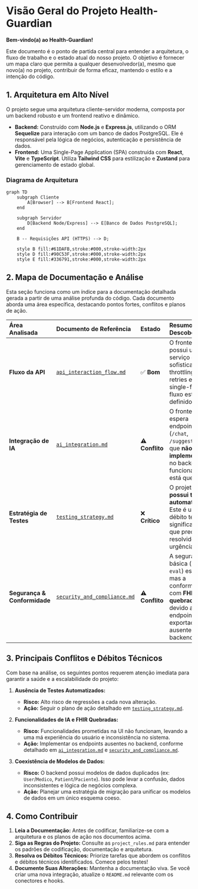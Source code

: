 # Visão Geral do Projeto Health-Guardian

**Bem-vindo(a) ao Health-Guardian!**

Este documento é o ponto de partida central para entender a arquitetura, o fluxo de trabalho e o estado atual do nosso projeto. O objetivo é fornecer um mapa claro que permita a qualquer desenvolvedor(a), mesmo que novo(a) no projeto, contribuir de forma eficaz, mantendo o estilo e a intenção do código.

## 1. Arquitetura em Alto Nível

O projeto segue uma arquitetura cliente-servidor moderna, composta por um backend robusto e um frontend reativo e dinâmico.

- **Backend:** Construído com **Node.js** e **Express.js**, utilizando o ORM **Sequelize** para interação com um banco de dados PostgreSQL. Ele é responsável pela lógica de negócios, autenticação e persistência de dados.
- **Frontend:** Uma Single-Page Application (SPA) construída com **React**, **Vite** e **TypeScript**. Utiliza **Tailwind CSS** para estilização e **Zustand** para gerenciamento de estado global.

### Diagrama de Arquitetura

```mermaid
graph TD
    subgraph Cliente
        A[Browser] --> B[Frontend React];
    end

    subgraph Servidor
        D[Backend Node/Express] --> E[Banco de Dados PostgreSQL];
    end

    B -- Requisições API (HTTPS) --> D;

    style B fill:#61DAFB,stroke:#000,stroke-width:2px
    style D fill:#90C53F,stroke:#000,stroke-width:2px
    style E fill:#336791,stroke:#000,stroke-width:2px
```

## 2. Mapa de Documentação e Análise

Esta seção funciona como um índice para a documentação detalhada gerada a partir de uma análise profunda do código. Cada documento aborda uma área específica, destacando pontos fortes, conflitos e planos de ação.

| Área Analisada | Documento de Referência | Estado | Resumo das Descobertas |
| :--- | :--- | :--- | :--- |
| **Fluxo da API** | [`api_interaction_flow.md`](./api_interaction_flow.md) | ✅ **Bom** | O frontend possui um serviço de API sofisticado com throttling, retries e single-flight. O fluxo está bem definido. |
| **Integração de IA** | [`ai_integration.md`](./ai_integration.md) | ⚠️ **Conflito** | O frontend espera endpoints de IA (`/chat`, `/suggestions`) que **não estão implementados** no backend. A funcionalidade está quebrada. |
| **Estratégia de Testes** | [`testing_strategy.md`](./testing_strategy.md) | ❌ **Crítico** | O projeto **não possui testes automatizados**. Este é um débito técnico significativo que precisa ser resolvido com urgência. |
| **Segurança & Conformidade** | [`security_and_compliance.md`](./security_and_compliance.md) | ⚠️ **Conflito** | A segurança básica (sem `eval`) está boa, mas a conformidade com **FHIR** está **quebrada** devido a um endpoint de exportação ausente no backend. |

## 3. Principais Conflitos e Débitos Técnicos

Com base na análise, os seguintes pontos requerem atenção imediata para garantir a saúde e a escalabilidade do projeto:

1.  **Ausência de Testes Automatizados:**
    - **Risco:** Alto risco de regressões a cada nova alteração.
    - **Ação:** Seguir o plano de ação detalhado em [`testing_strategy.md`](./testing_strategy.md).

2.  **Funcionalidades de IA e FHIR Quebradas:**
    - **Risco:** Funcionalidades prometidas na UI não funcionam, levando a uma má experiência do usuário e inconsistência no sistema.
    - **Ação:** Implementar os endpoints ausentes no backend, conforme detalhado em [`ai_integration.md`](./ai_integration.md) e [`security_and_compliance.md`](./security_and_compliance.md).

3.  **Coexistência de Modelos de Dados:**
    - **Risco:** O backend possui modelos de dados duplicados (ex: `User`/`Medico`, `Patient`/`Paciente`). Isso pode levar a confusão, dados inconsistentes e lógica de negócios complexa.
    - **Ação:** Planejar uma estratégia de migração para unificar os modelos de dados em um único esquema coeso.

## 4. Como Contribuir

1.  **Leia a Documentação:** Antes de codificar, familiarize-se com a arquitetura e os planos de ação nos documentos acima.
2.  **Siga as Regras do Projeto:** Consulte as `project_rules.md` para entender os padrões de codificação, documentação e arquitetura.
3.  **Resolva os Débitos Técnicos:** Priorize tarefas que abordem os conflitos e débitos técnicos identificados. Comece pelos testes!
4.  **Documente Suas Alterações:** Mantenha a documentação viva. Se você criar uma nova integração, atualize o `README.md` relevante com os conectores e hooks.